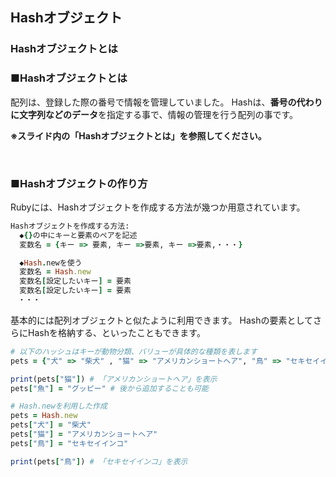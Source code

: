 ## Hashオブジェクト
### Hashオブジェクトとは

### ■Hashオブジェクトとは

配列は、登録した際の番号で情報を管理していました。
Hashは、**番号の代わりに文字列などのデータ**を指定する事で、情報の管理を行う配列の事です。

**※スライド内の「Hashオブジェクトとは」を参照してください。**

&nbsp;

### ■Hashオブジェクトの作り方
Rubyには、Hashオブジェクトを作成する方法が幾つか用意されています。

``` Ruby
Hashオブジェクトを作成する方法:
  ◆{}の中にキーと要素のペアを記述
  変数名 = {キー => 要素, キー =>要素, キー =>要素,・・・}

  ◆Hash.newを使う
  変数名 = Hash.new
  変数名[設定したいキー] = 要素
  変数名[設定したいキー] = 要素
　・・・
```

基本的には配列オブジェクトと似たように利用できます。
Hashの要素としてさらにHashを格納する、といったこともできます。

``` Ruby
# 以下のハッシュはキーが動物分類、バリューが具体的な種類を表します
pets = {"犬" => "柴犬" , "猫" => "アメリカンショートヘア", "鳥" => "セキセイインコ", "爬虫類" => "イグアナ"}

print(pets["猫"]) # 「アメリカンショートヘア」を表示
pets["魚"] = "グッピー" # 後から追加することも可能

# Hash.newを利用した作成
pets = Hash.new
pets["犬"] = "柴犬"
pets["猫"] = "アメリカンショートヘア"
pets["鳥"] = "セキセイインコ"

print(pets["鳥"]) # 「セキセイインコ」を表示
```
